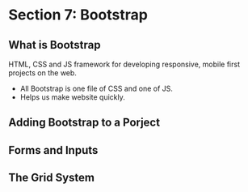 # Section 7: Bootstrap

## What is Bootstrap

HTML, CSS and JS framework for developing responsive, mobile first projects on the web.

- All Bootstrap is one file of CSS and one of JS.
- Helps us make website quickly.

## Adding Bootstrap to a Porject

## Forms and Inputs

## The Grid System


